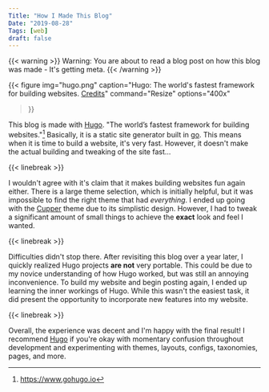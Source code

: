 ```yaml
---
Title: "How I Made This Blog"
Date: "2019-08-28"
Tags: [web]
draft: false
---
```


{{< warning >}}
Warning: You are about to read a blog post on how this blog was made - It's
getting meta.
{{< /warning >}}

{{< figure
img="hugo.png"
caption="Hugo: The world's fastest framework for building websites. [Credits](https://gohugo.io/)"
command="Resize"
options="400x"
>}}

This blog is made with [Hugo][hugo]. "The world’s fastest framework
for building websites."[^1] Basically, it is a static site generator built in
[go][go]. This means when it is time to build a website, it's very fast. However,
it doesn't make the actual building and tweaking of the site fast...

{{< linebreak >}}

I wouldn't agree with it's claim that it makes building websites fun again
either.  There is a large theme selection, which is initially helpful, but it was
impossible to find the right theme that had *everything*.  I ended up going with the
[Cupper][cupper] theme due to its simplistic design.  However, I had to tweak a
significant amount of small things to achieve the **exact** look and feel I wanted.

{{< linebreak >}}

Difficulties didn't stop there.  After revisiting this blog over a year later, I
quickly realized Hugo projects **are not** very portable.  This could be due to my
novice understanding of how Hugo worked, but was still an annoying inconvenience.
To build my website and begin posting again, I ended up learning the inner workings
of Hugo.  While this wasn't the easiest task, it did present the opportunity to
incorporate new features into my website.

{{< linebreak >}}

Overall, the experience was decent and I'm happy with the final result!  I recommend
[Hugo][hugo] if you're okay with momentary confusion throughout development and
experimenting with themes, layouts, configs, taxonomies, pages, and more.

[^1]: https://www.gohugo.io

[hugo]: https://www.gohugo.io
[go]: https://www.golang.org
[cupper]: https://themes.gohugo.io/cupper-hugo-theme/

